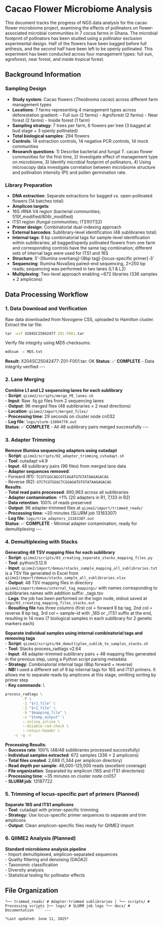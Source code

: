 # Cacao Flower Microbiome Analysis
This document tracks the progress of NGS data analysis for the cacao flower microbiome project, examining the effects of pollinators on flower-associated microbial communities in 7 cocoa farms in Ghana. 
The microbial footprint of pollinators has been studied using a pollinator exclusion experimental design. Half of the flowers have been bagged before full anthesis, and the second half have been left to be openly pollinated. This experiment has been conducted across four management types: full sun, agroforest, near forest, and inside tropical forest.

## Background Information

### Sampling Design
- **Study system**: Cacao flowers (*Theobroma cacao*) across different farm management types
- **Locations**: 7 farms representing 4 management types across deforestation gradient: - Full sun (2 farms) - Agroforest (2 farms) - Near forest (2 farms) - Inside forest (1 farm)
- **Sampling strategy**: 7 trees per farm, 6 flowers per tree (3 bagged at bud stage + 3 openly pollinated) 
- **Total biological samples**: 294 flowers
- **Controls**: 14 extraction controls, 14 negative PCR controls, 14 mock communities
- **Research questions**: 1) Describe bacterial and fungal T. cacao flower communities for the first time, 2) Investigate effect of management type on microbiome, 3) Identify microbial footprint of pollinators, 4) Using microscopy data investigate correlation between microbiome structure and pollination intensity (PI) and pollen germination rate.

### Library Preparation
- **DNA extraction**: Separate extractions for bagged vs. open-pollinated flowers (14 batches total)
- **Amplicon targets**:
- 16S rRNA V4 region (bacterial communities; 515f_modified/806r_modified)
- ITS1 region (fungal communities; ITS1f/ITS2)
- **Primer design**: Combinatorial dual-indexing approach
- **External barcodes**: Sublibrary-level identification (48 sublibraries total)
- **Internal tags**: 8 bp combinatorial tags for sample-level identification within sublibraries; all bagged/openly pollinated flowers from one farm and corresponding controls have the same tag combination; different sets of internal tags were used for ITS1 and 16S
- **Structure**: 5'-[Illumina overhang]-[8bp tag]-[locus-specific primer]-3'
- **Sequencing**: Illumina NovaSeq paired-end sequencing, 2×250 bp reads; sequencing was performed in two lanes (L1 & L2)
- **Multiplexing**: Two-level approach enabling ~672 libraries (336 samples × 2 amplicons)

## Data Processing Workflow

### 1. Data Download and Verification
Raw data downloaded from Novogene CSS, uploaded to Hamilton cluster. Extract the tar file:
```bat
tar -xvf X204SC25042477-Z01-F001.tar 
```

Verify file integrity using MD5 checksums:
```bat
md5sum -c MD5.txt
```
**Result:** X204SC25042477-Z01-F001.tar: OK
 **Status**: ✅ **COMPLETE** - Data integrity verified ---

### 2. Lane Merging
**Combine L1 and L2 sequencing lanes for each sublibrary** \
	- **Script**: `qiime2/scripts/merge_PE_lanes.sh` \
	- **Input**: Raw .fq.gz files from 2 sequencing lanes \
	- **Output**: 96 merged files (48 sublibraries × 2 read directions) \
	- **Location**: `qiime2/import/merged_files/` \
	- **Processing time**: 29 seconds on cluster node cn032 \
	- **Log file**: `logs/slurm-13004770.out` \
**Status**: ✅ **COMPLETE** - All 48 sublibrary pairs merged successfully ---  

### 3. Adapter Trimming
**Remove Illumina sequencing adapters using cutadapt** \
	- **Script**: `qiime2/scripts/02_adapter_trimming_cutadapt.sh` \
	- **Tool**: cutadapt v4.9 \
	- **Input**: 48 sublibrary pairs (96 files) from merged lane data \
	- **Adapter sequences removed**: \
	 - Forward (R1): `TCGTCGGCAGCGTCAGATGTGTATAAGAGACAG` \
	 - Reverse (R2): `GTCTCGTGGGCTCGGAGATGTGTATAAGAGACAG` \
**Results**: \
	- **Total read pairs processed**: 890,963 across all sublibraries \
	- **Adapter contamination**: <1% (20 adapters in R1, 7,133 in R2) \
	- **Data retention**: 100% of reads preserved \
	- **Output**: 96 adapter-trimmed files at `qiime2/import/trimmed_reads/` \
	- **Processing time**: ~20 minutes (SLURM job 13163307) \
	- **Log file**: `logs/trim_adapters_13163307.out` \
 **Status**: ✅ **COMPLETE** - Minimal adapter contamination, ready for demultiplexing ---

### 4. Demultiplexing with Stacks
**Generating 48 TSV mapping files for each sublibrary** \
	- **Script**: `qiime2/scripts/03_creating_separate_stacks_mapping_files.py` \
	- **Tool**: python/3.12.6 \
	- **Input**: `qiime2/import/demux/stacks_sample_mapping_all_sublibraries.txt` is a TSV file generated in Excel from `qiime2/import/demux/stacks_sample_all_sublibraries.xlsx` \
	- **Output**: 48 TSV mapping files in directory `qiime2/import/demux/internal_tag_mappings/`  with names corresponding to sublibraries names with addition suffix: _tags.tsv \
	- **Logs**: the job has been performed on the login node, stdout saved at `logs/03_creating_mapping_files_stacks.out` \
	- **Resulting file** has three columns (first col = forward 8 bp tag, 2nd col = reverse 8 bp tag, 3rd col = sample-id with _16S or _ITS1 suffix at the end, resulting in 14 rows (7 biological samples in each sublibrary for 2 genetic markers each)

**Separate individual samples using internal combinatorial tags and removing tags** \
	- **Script**: `qiime2/scripts/04_demultiplex_sublib_to_samples_stacks.sh` \
 	- **Tool**: Stacks process_radtags v2.64 \
	- **Input**: 48 adapter-trimmed sublibrary pairs + 48 mapping files generated in the previous step, using a Python script parsing metadata \
	- **Strategy**: Combinatorial internal tags (8bp forward + reverse) \
	- **NB!** I used a different set of 8 bp internal tags for 16S and ITS1 primers. It allows me to separate reads by amplicons at this stage, omitting sorting by primer step \
  	- **Key commands**: \
```bat
process_radtags \
    	-P \
        -1 "$r1_file" \
       	-2 "$r2_file" \
        -b "$mapping_file" \
       	-o "$temp_output" \
        --inline_inline \
       	--disable-rad-check \
        --retain-header \
	-c -q -r
```

   
**Processing Results**: \
	- **Success rate**: 100% (48/48 sublibraries processed successfully) \
	- **Individual samples extracted**: 672 samples (336 × 2 amplicons) \
	- **Total files created**: 2,688 (1,344 per amplicon directory) \
	- **Read depth per sample**: 46,000-125,000 reads (excellent coverage) \
	- **File organization**: Separated by amplicon (16S and ITS1 directories) \
	- **Processing time**: ~35 minutes on cluster node cn057 \
	- **SLURM job**: 13187722

### 5. Trimming of locus-specific part of primers (Planned)
**Separate 16S and ITS1 amplicons** \
	- **Tool**: cutadapt with primer-specific trimming \
	- **Strategy**: Use locus-specific primer sequences to separate and trim amplicons \
	- **Output**: Clean amplicon-specific files ready for QIIME2 import

### 6. QIIME2 Analysis (Planned) 
**Standard microbiome analysis pipeline** \
	- Import demultiplexed, amplicon-separated sequences \
	- Quality filtering and denoising (DADA2) \
	- Taxonomic classification \
	- Diversity analysis \
	- Statistical testing for pollinator effects

## File Organization
``` cacao_flower_microbiome/ ├── data/ │ ├── qiime2_cfm_metadata.txt # Sample metadata for QIIME2 │ └── raw_data/ # Original Novogene files ├── qiime2/ │ ├── import/ │ │ ├── merged_files/ # Lane-merged sublibraries │ │ 
└── trimmed_reads/ # Adapter-trimmed sublibraries │ └── scripts/ # Processing scripts ├── logs/ # SLURM job logs └── docs/ # Documentation ``` ---

*Last updated: June 11, 2025*
